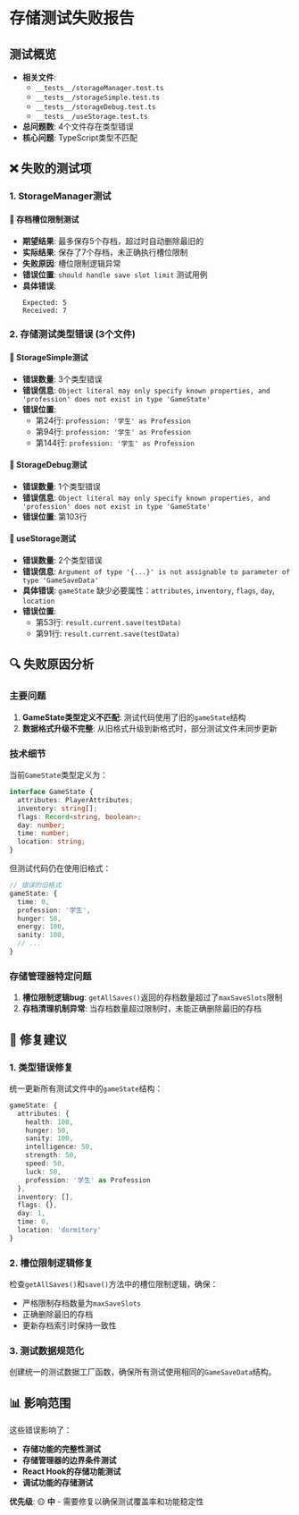 # 存储测试失败报告

## 测试概览
- **相关文件**: 
  - `__tests__/storageManager.test.ts`
  - `__tests__/storageSimple.test.ts`
  - `__tests__/storageDebug.test.ts`
  - `__tests__/useStorage.test.ts`
- **总问题数**: 4个文件存在类型错误
- **核心问题**: TypeScript类型不匹配

## ❌ 失败的测试项

### 1. StorageManager测试

#### 🔴 存档槽位限制测试
- **期望结果**: 最多保存5个存档，超过时自动删除最旧的
- **实际结果**: 保存了7个存档，未正确执行槽位限制
- **失败原因**: 槽位限制逻辑异常
- **错误位置**: `should handle save slot limit` 测试用例
- **具体错误**:
  ```
  Expected: 5
  Received: 7
  ```

### 2. 存储测试类型错误 (3个文件)

#### 🔴 StorageSimple测试
- **错误数量**: 3个类型错误
- **错误信息**: `Object literal may only specify known properties, and 'profession' does not exist in type 'GameState'`
- **错误位置**: 
  - 第24行: `profession: '学生' as Profession`
  - 第94行: `profession: '学生' as Profession`
  - 第144行: `profession: '学生' as Profession`

#### 🔴 StorageDebug测试
- **错误数量**: 1个类型错误
- **错误信息**: `Object literal may only specify known properties, and 'profession' does not exist in type 'GameState'`
- **错误位置**: 第103行

#### 🔴 useStorage测试
- **错误数量**: 2个类型错误
- **错误信息**: `Argument of type '{...}' is not assignable to parameter of type 'GameSaveData'`
- **具体错误**: `gameState` 缺少必要属性：`attributes`, `inventory`, `flags`, `day`, `location`
- **错误位置**: 
  - 第53行: `result.current.save(testData)`
  - 第91行: `result.current.save(testData)`

## 🔍 失败原因分析

### 主要问题
1. **GameState类型定义不匹配**: 测试代码使用了旧的`gameState`结构
2. **数据格式升级不完整**: 从旧格式升级到新格式时，部分测试文件未同步更新

### 技术细节
当前`GameState`类型定义为：
```typescript
interface GameState {
  attributes: PlayerAttributes;
  inventory: string[];
  flags: Record<string, boolean>;
  day: number;
  time: number;
  location: string;
}
```

但测试代码仍在使用旧格式：
```typescript
// 错误的旧格式
gameState: {
  time: 0,
  profession: '学生',
  hunger: 50,
  energy: 100,
  sanity: 100,
  // ...
}
```

### 存储管理器特定问题
1. **槽位限制逻辑bug**: `getAllSaves()`返回的存档数量超过了`maxSaveSlots`限制
2. **存档清理机制异常**: 当存档数量超过限制时，未能正确删除最旧的存档

## 🎯 修复建议

### 1. 类型错误修复
统一更新所有测试文件中的`gameState`结构：
```typescript
gameState: {
  attributes: {
    health: 100,
    hunger: 50,
    sanity: 100,
    intelligence: 50,
    strength: 50,
    speed: 50,
    luck: 50,
    profession: '学生' as Profession
  },
  inventory: [],
  flags: {},
  day: 1,
  time: 0,
  location: 'dormitory'
}
```

### 2. 槽位限制逻辑修复
检查`getAllSaves()`和`save()`方法中的槽位限制逻辑，确保：
- 严格限制存档数量为`maxSaveSlots`
- 正确删除最旧的存档
- 更新存档索引时保持一致性

### 3. 测试数据规范化
创建统一的测试数据工厂函数，确保所有测试使用相同的`GameSaveData`结构。

## 📊 影响范围

这些错误影响了：
- **存储功能的完整性测试**
- **存储管理器的边界条件测试**
- **React Hook的存储功能测试**
- **调试功能的存储测试**

**优先级**: 🟡 **中** - 需要修复以确保测试覆盖率和功能稳定性